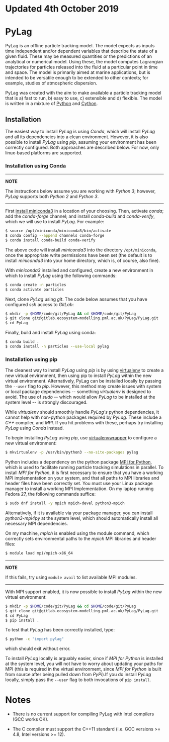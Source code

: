 # Updated 4th October 2019

# PyLag

PyLag is an offline particle tracking model. The model expects as inputs time independent and/or dependent variables that describe the state of a given fluid. These may be measured quantities or the predictions of an analytical or numerical model. Using these, the model computes Lagrangian trajectories for particles released into the fluid at a particular point in time and space. The model is primarily aimed at marine applications, but is intended to be versatile enough to be extended to other contexts; for example, studies of atmospheric dispersion.

PyLag was created with the aim to make available a particle tracking model that is a) fast to run, b) easy to use, c) extensible and d) flexible. The model is written in a mixture of [Python](http://www.python.org) and [Cython](http://www.cython.org).

## Installation

The easiest way to install *PyLag* is using *Conda*, which will install *PyLag* and all its dependencies into a clean environment. However, it is also possible to install *PyLag* using *pip*, assuming your environment has been correctly configured. Both approaches are described below. For now, only linux-based platforms are supported.

### Installation using Conda


---
**NOTE**

The instructions below assume you are working with *Python 3*; however, *PyLag* supports both *Python 2* and *Python 3*.

---

First [install miniconda3](https://conda.io/projects/conda/en/latest/user-guide/install/linux.html) in a location of your choosing. Then, activate *conda*; add the *conda-forge* channel; and install *conda-build* and *conda-verify*, which we will use to install *PyLag*. For example:

```bash
$ source /opt/miniconda/miniconda3/bin/activate
$ conda config --append channels conda-forge
$ conda install conda-build conda-verify
```

The above code will install *miniconda3* into the directory `/opt/miniconda`, once the appropriate write permissions have been set (the default is to install *miniconda3* into your home directory, which is, of course, also fine).

With *miniconda3* installed and configured, create a new environment in which to install *PyLag* using the following commands:

```bash
$ conda create -n particles
$ conda activate particles
```

Next, clone *PyLag* using *git*. The code below assumes that you have configured *ssh* access to *GitLab*:

```bash
$ mkdir -p $HOME/code/git/PyLag && cd $HOME/code/git/PyLag
$ git clone git@gitlab.ecosystem-modelling.pml.ac.uk/PyLag/PyLag.git
$ cd PyLag
```

Finally, build and install *PyLag* using conda:

```bash
$ conda build .
$ conda install -n particles --use-local pylag
```

### Installation using pip

The cleanest way to install *PyLag* using *pip* is by using  [virtualenv](https://virtualenv.pypa.io/en/stable/) to create a new virtual environment, then using pip to install *PyLag* within the new virtual environment. Alternatively, PyLag can be installed locally by passing the `--user` flag to *pip*. However, this method may create issues with system or local package dependencies -- something *virtualenv* is designed to avoid. The use of *sudo* -- which would allow *PyLag* to be installed at the system level -- is strongly discouraged.

While *virtualenv* should smoothly handle *PyLag's* python dependencies, it cannot help with non-python packages required by *PyLag*. These include a *C++* compiler, and *MPI*. If you hit problems with these, perhaps try installing *PyLag* using *Conda* instead.

To begin installing *PyLag* using *pip*, use [virtualenvwrapper](https://virtualenvwrapper.readthedocs.io/en/latest/) to configure a new virtual environment:

```bash
$ mkvirtualenv -p /usr/bin/python3 --no-site-packages pylag
```

Python includes a dependency on the python package [MPI for Python](https://mpi4py.readthedocs.io/en/stable/), which is used to facilitate running particle tracking simulations in parallel. To install *MPI for Python*, it is first necessary to ensure that you have a working MPI implementation on your system, and that all paths to MPI libraries and header files have been correctly set. You must use your Linux package manager to install a working MPI Implementation. On my laptop running Fedora 27, the following commands suffice:

```bash
$ sudo dnf install -y mpich mpich-devel python3-mpich
```

Alternatively, if it is available via your package manager, you can install *python3-mpi4py* at the system level, which should automatically install all necessary MPI dependencies.

On my machine, *mpich* is enabled using the module command, which correctly sets environmental paths to the *mpich* MPI libraries and header files:

```bash
$ module load mpi/mpich-x86_64
```
---
**NOTE**

If this fails, try using `module avail` to list available MPI modules.

---

With MPI support enabled, it is now possible to install *PyLag* within the new virtual environment:

```bash
$ mkdir -p $HOME/code/git/PyLag && cd $HOME/code/git/PyLag
$ git clone git@gitlab.ecosystem-modelling.pml.ac.uk/PyLag/PyLag.git
$ cd PyLag
$ pip install . 
```

To test that *PyLag* has been correctly installed, type:

```bash
$ python -c "import pylag"
```

which should exit without error.

To install *PyLag* locally is arguably easier, since if *MPI for Python* is installed at the system level, you will not have to worry about updating your paths for MPI (this is required in the virtual environment, since *MPI for Python* is built from source after being pulled down from *PyPI*).If you do install *PyLag* locally, simply pass the `--user` flag to both invocations of `pip install`.

Notes
=====

- There is no current support for compiling PyLag with Intel compilers (GCC works OK).

- The C compiler must support the C++11 standard (i.e. GCC versions >= 4.8, Intel versions >= 12).

